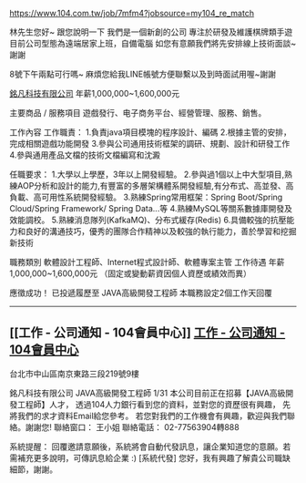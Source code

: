 https://www.104.com.tw/job/7mfm4?jobsource=my104_re_match



林先生您好~
跟您說明一下
我們是一個新創的公司
專注於研發及維護棋牌類手遊
目前公司型態為遠端居家上班，自備電腦
如您有意願我們將先安排線上技術面談~謝謝

8號下午兩點可行嗎~
麻煩您給我LINE帳號方便聯繫以及到時面試用喔~謝謝




[銘凡科技有限公司](https://www.104.com.tw/job/7mfm4?jobsource=my104_re_match) 年薪1,000,000~1,600,000元

主要商品 / 服務項目
遊戲發行、电子商务平台、經營管理、服務、銷售。


工作內容
工作職責：
1.負責java項目模塊的程序設計、編碼
2.根據主管的安排，完成相關遊戲功能開發
3.參與公司通用技術框架的調研、規劃、設計和研發工作
4.參與通用產品文檔的技術文檔編寫和沈澱

任職要求：
1.大學以上學歷，3年以上開發經驗。
2.參與過1個以上中大型項目,熟練AOP分析和設計的能力,有豐富的多層架構體系開發經驗,有分布式、高並發、高負載、高可用性系統開發經驗。
3.熟練Spring常用框架：Spring Boot/Spring Cloud/Spring Framework/ Spring Data...等
4.熟練MySQL等關系數據庫開發及效能調校。
5.熟練消息隊列(KafkaMQ)、分布式緩存(Redis)
6.具備較強的抗壓能力和良好的溝通技巧，優秀的團隊合作精神以及較強的執行能力，善於學習和挖掘新技術

職務類別
軟體設計工程師、Internet程式設計師、軟體專案主管
工作待遇
年薪1,000,000~1,600,000元 （固定或變動薪資因個人資歷或績效而異）

應徵成功！
已投遞履歷至 JAVA高級開發工程師
本職務設定2個工作天回覆

---
## [[工作 - 公司通知 - 104會員中心]] [工作 - 公司通知 - 104會員中心](https://pda.104.com.tw/work/message/chat/7mfm4)
台北市中山區南京東路三段219號9樓


銘凡科技有限公司
JAVA高級開發工程師
1/31
本公司目前正在招募【JAVA高級開發工程師】人才，
透過104人力銀行看到您的資料，並對您的資歷很有興趣，
先將我們的求才資料Email給您參考。
若您對我們的工作機會有興趣，歡迎與我們聯絡。謝謝您!
聯絡窗口：
王小姐
聯絡電話：
02-77563904轉888

系統提醒：
回覆邀請意願後，系統將會自動代發訊息，讓企業知道您的意願。若需補充更多說明，可傳訊息給企業 :)
[系統代發] 您好，我有興趣了解貴公司職缺細節，謝謝。